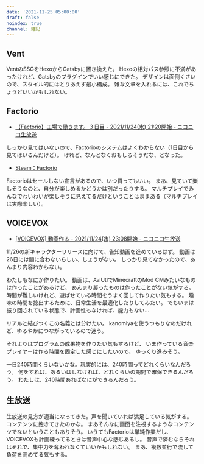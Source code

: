 ```yaml
---
date: '2021-11-25 05:00:00'
draft: false
noindex: true
channel: 雑記
---
```


## Vent

VentのSSGをHexoからGatsbyに置き換えた。
Hexoの相対パス参照に不満があったけれど、Gatsbyのプラグインでいい感じにできた。
デザインは面倒くさいので、スタイル的にはとりあえず最小構成。
雑な文章を入れるには、これでちょうどいいかもしれない。

## Factorio

- [【Factorio】工場で働きます。３日目 - 2021/11/24(水) 21:20開始 - ニコニコ生放送](https://live.nicovideo.jp/watch/lv334649952)

しっかり見てはいないので、Factorioのシステムはよくわからない（1日目から見てはいるんだけど）。
けれど、なんとなくおもしろそうだな、となった。

- [Steam：Factorio](https://store.steampowered.com/app/427520/Factorio/)

Factorioはセールしない宣言があるので、いつ買ってもいい。
まあ、見ていて楽しそうなのと、自分が楽しめるかどうかは別だったりする。
マルチプレイでみんなでわいわいが楽しそうに見えてるだけということはままある（マルチプレイは実際楽しい）。

## VOICEVOX

- [[VOICEVOX] 動画作る - 2021/11/24(水) 23:08開始 - ニコニコ生放送](https://live.nicovideo.jp/watch/lv334652219)

11/26の新キャラクターリリースに向けて、告知動画を進めているはず。
動画は26日には間に合わないらしい、しょうがない。
しっかり見てなかったので、あんまり内容わからない。

わたしもなにか作りたい。
動画は、AviUtlでMinecraftのMod CMみたいなものは作ったことがあるけど、
あんまり凝ったものは作ったことがない気がする。
時間が難しいけれど、遊ばせている時間をうまく回して作りたい気もする。
趣味の時間を捻出するために、日常生活を最適化したりしてみたい。
でもいまは振り回されている状態で、計画性もなければ、能力もない...

リアルと結びつくこの名義とは分けたい。
kanomiyaを使うつもりなのだけれど、ゆるやかにつながっているので迷う。

それよりはプログラムの成果物を作りたい気もするけど、
いま作っている音楽プレイヤーは作る時間を固定した感じにしたいので、
ゆっくり進みそう。

一日240時間くらいないかな。現実的には、240時間ってどれくらいなんだろう。
何をすれば、あるいはしなければ、どれくらいの期間で確保できるんだろう。
わたしは、240時間あればなにができるんだろう。

## 生放送

生放送の見方が適当になってきた。声を聞いていれば満足している気がする。
コンテンツに飽きてきたのかな。
まあそんなに画面を注視するようなコンテンツでないということもありそう。
いうてもFactorioは単純作業だし、VOICEVOXも計画練ってるときは音声中心な感じあるし。
音声で済むならそれはそれで、集中力を奪われなくていいかもしれない。
まあ、複数並行で流して負荷を高めてる気もする。
